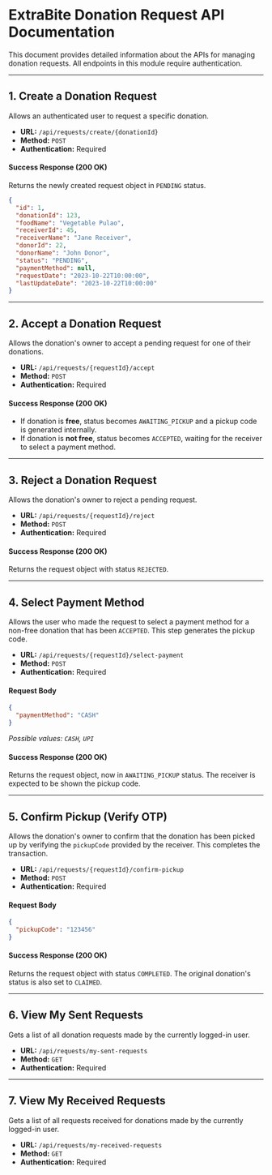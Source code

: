 # ExtraBite Donation Request API Documentation

This document provides detailed information about the APIs for managing donation requests. All endpoints in this module require authentication.

---

## 1. Create a Donation Request

Allows an authenticated user to request a specific donation.

- **URL:** `/api/requests/create/{donationId}`
- **Method:** `POST`
- **Authentication:** Required

#### Success Response (200 OK)

Returns the newly created request object in `PENDING` status.

```json
{
  "id": 1,
  "donationId": 123,
  "foodName": "Vegetable Pulao",
  "receiverId": 45,
  "receiverName": "Jane Receiver",
  "donorId": 22,
  "donorName": "John Donor",
  "status": "PENDING",
  "paymentMethod": null,
  "requestDate": "2023-10-22T10:00:00",
  "lastUpdateDate": "2023-10-22T10:00:00"
}
```

---

## 2. Accept a Donation Request

Allows the donation's owner to accept a pending request for one of their donations.

- **URL:** `/api/requests/{requestId}/accept`
- **Method:** `POST`
- **Authentication:** Required

#### Success Response (200 OK)

- If donation is **free**, status becomes `AWAITING_PICKUP` and a pickup code is generated internally.
- If donation is **not free**, status becomes `ACCEPTED`, waiting for the receiver to select a payment method.

---

## 3. Reject a Donation Request

Allows the donation's owner to reject a pending request.

- **URL:** `/api/requests/{requestId}/reject`
- **Method:** `POST`
- **Authentication:** Required

#### Success Response (200 OK)

Returns the request object with status `REJECTED`.

---

## 4. Select Payment Method

Allows the user who made the request to select a payment method for a non-free donation that has been `ACCEPTED`. This step generates the pickup code.

- **URL:** `/api/requests/{requestId}/select-payment`
- **Method:** `POST`
- **Authentication:** Required

#### Request Body

```json
{
  "paymentMethod": "CASH"
}
```

_Possible values: `CASH`, `UPI`_

#### Success Response (200 OK)

Returns the request object, now in `AWAITING_PICKUP` status. The receiver is expected to be shown the pickup code.

---

## 5. Confirm Pickup (Verify OTP)

Allows the donation's owner to confirm that the donation has been picked up by verifying the `pickupCode` provided by the receiver. This completes the transaction.

- **URL:** `/api/requests/{requestId}/confirm-pickup`
- **Method:** `POST`
- **Authentication:** Required

#### Request Body

```json
{
  "pickupCode": "123456"
}
```

#### Success Response (200 OK)

Returns the request object with status `COMPLETED`. The original donation's status is also set to `CLAIMED`.

---

## 6. View My Sent Requests

Gets a list of all donation requests made by the currently logged-in user.

- **URL:** `/api/requests/my-sent-requests`
- **Method:** `GET`
- **Authentication:** Required

---

## 7. View My Received Requests

Gets a list of all requests received for donations made by the currently logged-in user.

- **URL:** `/api/requests/my-received-requests`
- **Method:** `GET`
- **Authentication:** Required

